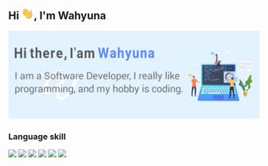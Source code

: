 <section id="about">
  <div align="left">
<h2>Hi <img height="24" src="https://raw.githubusercontent.com/ABSphreak/ABSphreak/master/gifs/Hi.gif" alt="hi" />, I'm Wahyuna</h2>
</div>
<div align="center">
<img id="wahyuna"alt="wahyuna"src="assets/img/wahyuna.jpg" width="505"/>
</div>
</section>
<section id="language_skill">
  <div align=left>
<h3>Language skill</h3>
<p>
<img src="https://img.shields.io/badge/PHP-777BB4?style=for-the-badge&logo=php&logoColor=white" />
<img src="https://img.shields.io/badge/C%2B%2B-00599C?style=for-the-badge&logo=c%2B%2B&logoColor=white" />
  <img src="https://img.shields.io/badge/Python-3776AB?style=for-the-badge&logo=python&logoColor=white" />
<img src="https://img.shields.io/badge/JavaScript-323330?style=for-the-badge&logo=javascript&logoColor=F7DF1E" />
  <img src="https://img.shields.io/badge/HTML5-E34F26?style=for-the-badge&logo=html5&logoColor=white" />
  <img src="https://img.shields.io/badge/CSS3-1572B6?style=for-the-badge&logo=css3&logoColor=white" />
</p>
<br />
<section>
  <div align="left"> 
<br />
  </div>
</section>
